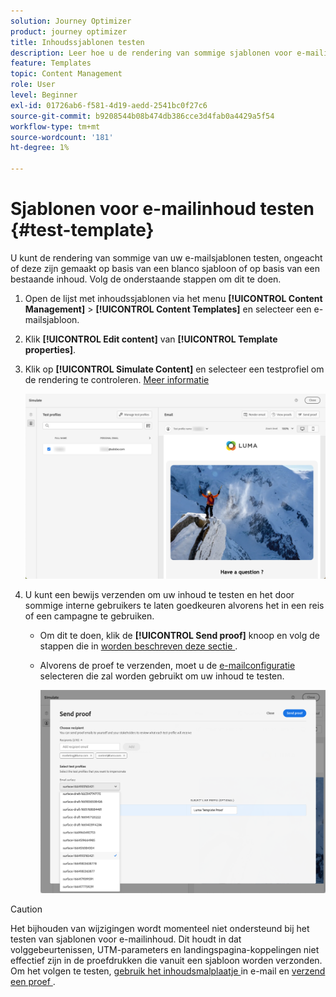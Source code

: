 ```yaml
---
solution: Journey Optimizer
product: journey optimizer
title: Inhoudssjablonen testen
description: Leer hoe u de rendering van sommige sjablonen voor e-mailinhoud kunt testen
feature: Templates
topic: Content Management
role: User
level: Beginner
exl-id: 01726ab6-f581-4d19-aedd-2541bc0f27c6
source-git-commit: b9208544b08b474db386cce3d4fab0a4429a5f54
workflow-type: tm+mt
source-wordcount: '181'
ht-degree: 1%

---
```


# Sjablonen voor e-mailinhoud testen {#test-template}

U kunt de rendering van sommige van uw e-mailsjablonen testen, ongeacht of deze zijn gemaakt op basis van een blanco sjabloon of op basis van een bestaande inhoud. Volg de onderstaande stappen om dit te doen.

1. Open de lijst met inhoudssjablonen via het menu **[!UICONTROL Content Management]** > **[!UICONTROL Content Templates]** en selecteer een e-mailsjabloon.

1. Klik **[!UICONTROL Edit content]** van **[!UICONTROL Template properties]**.

1. Klik op **[!UICONTROL Simulate Content]** en selecteer een testprofiel om de rendering te controleren. [Meer informatie](../content-management/preview-test.md)

   ![](assets/content-template-stimulate.png)

1. U kunt een bewijs verzenden om uw inhoud te testen en het door sommige interne gebruikers te laten goedkeuren alvorens het in een reis of een campagne te gebruiken.

   * Om dit te doen, klik de **[!UICONTROL Send proof]** knoop en volg de stappen die in [ worden beschreven deze sectie ](../content-management/proofs.md).

   * Alvorens de proef te verzenden, moet u de [ e-mailconfiguratie ](../configuration/channel-surfaces.md) selecteren die zal worden gebruikt om uw inhoud te testen.

     ![](assets/content-template-stimulate-proof-surface.png)

>[!CAUTION]
>
>Het bijhouden van wijzigingen wordt momenteel niet ondersteund bij het testen van sjablonen voor e-mailinhoud. Dit houdt in dat volggebeurtenissen, UTM-parameters en landingspagina-koppelingen niet effectief zijn in de proefdrukken die vanuit een sjabloon worden verzonden. Om het volgen te testen, [ gebruik het inhoudsmalplaatje ](../email/use-email-templates.md) in e-mail en [ verzend een proef ](../content-management/preview-test.md#send-proofs).

